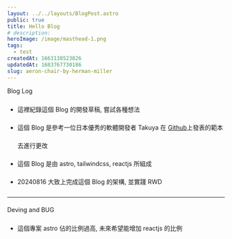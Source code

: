 ```yaml
---
layout: ../../layouts/BlogPost.astro
public: true
title: Hello Blog
# description:
heroImage: /image/masthead-1.png
tags:
  - test
createdAt: 1663138523826
updatedAt: 1683767730186
slug: aeron-chair-by-herman-miller
---
```


Blog Log

<ul style="line-height:3">
  <li>這裡紀錄這個 Blog 的開發草稿, 嘗試各種想法</li>
  <li>這個 Blog 是參考一位日本優秀的軟體開發者 Takuya 在 <a href="https://github.com/craftzdog/craftzdog-homepage">Github</a>上發表的範本去進行更改</li>
  <li>這個 Blog 是由 astro, tailwindcss, reactjs 所組成</li>
  <li>20240816 大致上完成這個 Blog 的架構, 並實踐 RWD</li>
</ul>

<hr style="margin-bottom:20px">

Deving and BUG

<ul style="line-height:3">
  <li>這個專案 astro 佔的比例過高, 未來希望能增加 reactjs 的比例</li>
</ul>
